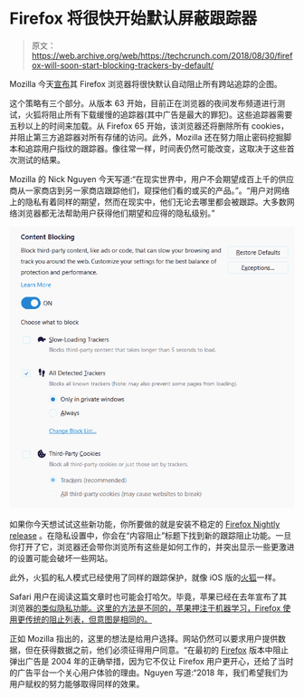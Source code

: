 # Firefox 将很快开始默认屏蔽跟踪器 

> 原文：<https://web.archive.org/web/https://techcrunch.com/2018/08/30/firefox-will-soon-start-blocking-trackers-by-default/>

Mozilla 今天[宣布](https://web.archive.org/web/20221207074247/https://blog.mozilla.org/futurereleases/2018/08/30/changing-our-approach-to-anti-tracking/)其 Firefox 浏览器将很快默认自动阻止所有跨站追踪的企图。

这个策略有三个部分。从版本 63 开始，目前正在浏览器的夜间发布频道进行测试，火狐将阻止所有下载缓慢的追踪器(其中广告是最大的罪犯)。这些追踪器需要五秒以上的时间来加载。从 Firefox 65 开始，该浏览器还将删除所有 cookies，并阻止第三方追踪器对所有存储的访问。此外，Mozilla 还在努力阻止密码挖掘脚本和追踪用户指纹的跟踪器。像往常一样，时间表仍然可能改变，这取决于这些首次测试的结果。

Mozilla 的 Nick Nguyen 今天写道:“在现实世界中，用户不会期望成百上千的供应商从一家商店到另一家商店跟踪他们，窥探他们看的或买的产品。”。“用户对网络上的隐私有着同样的期望，然而在现实中，他们无论去哪里都会被跟踪。大多数网络浏览器都无法帮助用户获得他们期望和应得的隐私级别。”

![](img/2ebdaf032dd1f2eb821d966f14245ec2.png)

如果你今天想试试这些新功能，你所要做的就是安装不稳定的 [Firefox Nightly release](https://web.archive.org/web/20221207074247/https://www.mozilla.org/en-US/firefox/channel/desktop/) 。在隐私设置中，你会在“内容阻止”标题下找到新的跟踪阻止功能。一旦你打开了它，浏览器还会带你浏览所有这些是如何工作的，并突出显示一些更激进的设置可能会破坏一些网站。

此外，火狐的私人模式已经使用了同样的跟踪保护，就像 iOS 版的[火狐](https://web.archive.org/web/20221207074247/https://support.mozilla.org/en-US/kb/tracking-protection-ios)一样。

Safari 用户在阅读这篇文章时也可能会打哈欠。毕竟，苹果已经在去年宣布了其浏览器[的类似隐私功能。这里的方法是不同的，苹果押注于机器学习，Firefox 使用更传统的阻止列表，但意图是相同的。](https://web.archive.org/web/20221207074247/https://techcrunch.com/2017/06/05/apple-adds-a-tracker-blocker-to-desktop-safari/)

正如 Mozilla 指出的，这里的想法是给用户选择。网站仍然可以要求用户提供数据，但在获得数据之前，他们必须征得用户同意。“在最初的 [Firefox](https://web.archive.org/web/20221207074247/https://blog.mozilla.org/press/2004/11/mozilla-foundation-releases-the-highly-anticipated-mozilla-firefox-1-0-web-browser/) 版本中阻止弹出广告是 2004 年的正确举措，因为它不仅让 Firefox 用户更开心，还给了当时的广告平台一个关心用户体验的理由。Nguyen 写道:“2018 年，我们希望我们为用户赋权的努力能够取得同样的效果。